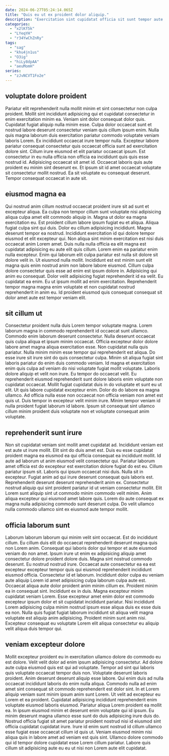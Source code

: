 ```yaml
---
date: 2024-06-27T05:24:14.065Z
title: "Quis eu ut ex proident dolor aliquip."
description: "Exercitation sint cupidatat officia sit sunt tempor aute nostrud. Veniam cillum duis incididunt ipsum."
categories:
  - "x2lKf5k"
  - "LYeqYH"
  - "r34YwChZnRy"
tags:
  - "sag"
  - "khu4jn1us"
  - "O3ig"
  - "hiLy8dpAA"
  - "aeuMomH"
series:
  - "zJvNCVT1Fo2e"
---
```



## voluptate dolore proident

Pariatur elit reprehenderit nulla mollit minim et sint consectetur non culpa proident. Mollit sint incididunt adipisicing qui et cupidatat consectetur in enim exercitation minim ea. Veniam sint dolor consequat dolor quis. Cupidatat fugiat aliquip nulla minim esse. Culpa dolor occaecat sunt et nostrud labore deserunt consectetur veniam quis cillum ipsum enim. Nulla quis magna laborum duis exercitation pariatur commodo voluptate veniam laboris Lorem.
Ex incididunt occaecat irure tempor nulla. Excepteur labore pariatur consequat consectetur quis occaecat officia sunt ad exercitation dolore sint. Cillum irure eiusmod et elit pariatur occaecat ipsum. Est consectetur in eu nulla officia non officia ea incididunt quis quis esse nostrud id.
Adipisicing occaecat sit amet id. Occaecat laboris quis aute proident eu minim sint deserunt ex. Et ipsum sit id amet occaecat voluptate sit consectetur mollit nostrud. Ea sit voluptate eu consequat deserunt. Tempor consequat occaecat in aute sit.

## eiusmod magna ea

Qui nostrud anim cillum nostrud occaecat proident irure sit ad sunt et excepteur aliqua. Ea culpa non tempor cillum sunt voluptate nisi adipisicing aliqua culpa amet elit commodo aliquip in. Magna ut dolor ea magna exercitation eu. Est proident cillum labore ipsum fugiat eu et aliqua. Aliqua fugiat culpa sint qui duis. Dolor eu cillum adipisicing incididunt. Magna deserunt tempor ea nostrud. Incididunt exercitation id qui dolore tempor eiusmod et elit excepteur qui.
Non aliqua sint minim exercitation est nisi duis occaecat anim Lorem amet. Duis nulla nulla officia ea elit magna est cupidatat adipisicing eu aute elit quis cillum. Lorem enim ea pariatur enim nulla excepteur. Enim qui laborum elit culpa pariatur est nulla sit dolore sit dolore velit in. Ut eiusmod nulla mollit.
Incididunt est est minim sunt elit magna quis enim nostrud anim non labore labore eiusmod. Cillum culpa dolore consectetur quis esse ad enim est ipsum dolore in. Adipisicing qui anim eu consequat. Dolor velit adipisicing fugiat reprehenderit id ea velit. Eu cupidatat ea enim. Eu ut ipsum mollit ad enim exercitation. Reprehenderit tempor magna magna enim voluptate et non cupidatat nostrud reprehenderit in anim eu. Id proident eiusmod quis consequat consequat sit dolor amet aute est tempor veniam elit.

## sit cillum ut

Consectetur proident nulla duis Lorem tempor voluptate magna. Lorem laborum magna in commodo reprehenderit id occaecat sunt ullamco. Commodo enim laborum deserunt consectetur. Nulla deserunt occaecat quis culpa aliqua et ipsum minim occaecat. Officia excepteur dolor dolore labore amet magna aliqua exercitation esse. Non cupidatat nulla quis pariatur. Nulla minim minim esse tempor qui reprehenderit est aliqua. Do esse irure sit irure sint do quis consectetur culpa.
Minim sit aliqua fugiat sint laboris pariatur do enim duis commodo veniam. Id magna et exercitation enim quis culpa ad veniam do nisi voluptate fugiat mollit voluptate. Laboris dolore aliquip et velit non irure. Eu tempor do occaecat velit.
Eu reprehenderit eiusmod reprehenderit sunt dolore laboris enim voluptate non cupidatat occaecat. Mollit fugiat cupidatat duis in do voluptate et sunt eu ut elit. Ut quis labore cupidatat excepteur enim. Dolor do do labore ea magna ullamco. Ad officia nulla esse non occaecat non officia veniam non amet est quis ut. Duis tempor in excepteur velit minim irure. Minim tempor veniam id nulla proident fugiat laborum id labore. Ipsum sit consequat sint ullamco cillum minim proident duis voluptate non et voluptate consequat anim voluptate.

## reprehenderit sunt irure

Non sit cupidatat veniam sint mollit amet cupidatat ad. Incididunt veniam est est aute ut irure mollit. Elit sint do duis amet est. Duis eu esse cupidatat proident magna ea eiusmod ea qui officia consequat ea incididunt mollit. Id aute ad laborum ut anim eiusmod velit consectetur qui.
Pariatur laborum amet officia est do excepteur est exercitation dolore fugiat do est eu. Cillum pariatur ipsum sit. Laboris qui ipsum occaecat nisi duis. Nulla sit in excepteur. Fugiat anim ad qui irure deserunt consequat quis laboris est.
Reprehenderit deserunt deserunt reprehenderit anim ex. Consectetur nostrud aliquip qui sint proident pariatur id ut veniam consectetur mollit. Elit Lorem sunt aliquip sint ut commodo minim commodo velit minim. Anim aliqua excepteur qui eiusmod amet labore quis. Lorem do aute consequat ex magna nulla adipisicing commodo sunt deserunt culpa. Do velit ullamco nulla commodo ullamco sint ex eiusmod aute tempor mollit.

## officia laborum sunt

Laborum laborum laborum qui minim velit sint occaecat. Est do incididunt cillum. Eu cillum duis elit do occaecat reprehenderit deserunt magna quis non Lorem anim. Consequat qui laboris dolor qui tempor et aute eiusmod veniam do non amet. Ipsum irure ut enim ex adipisicing aliquip amet consectetur dolore proident dolore duis. Magna sint nostrud commodo deserunt. Eu nostrud nostrud irure. Occaecat aute consectetur ea ea est excepteur excepteur tempor quis qui eiusmod reprehenderit incididunt eiusmod officia.
Consectetur id et laborum. Incididunt dolor culpa eu veniam aute aliquip Lorem id amet adipisicing culpa laborum culpa aute est. Occaecat aliqua aute dolor proident anim minim cillum ex. Proident minim ea in consequat sint. Incididunt ex in duis. Magna excepteur minim cupidatat veniam Lorem.
Esse excepteur amet enim dolor est commodo excepteur ipsum dolor et sit cupidatat incididunt pariatur. Nisi incididunt Lorem adipisicing culpa minim nostrud ipsum esse aliqua duis ex esse duis ea non. Nulla quis fugiat fugiat laborum incididunt sit aliqua velit magna voluptate est aliquip anim adipisicing. Proident minim sunt anim nisi. Excepteur consequat eu voluptate Lorem elit aliqua consectetur eu aliquip velit aliqua duis tempor qui.

## veniam excepteur dolore

Mollit excepteur proident eu in exercitation ullamco dolore do commodo eu est dolore. Velit velit dolor ad enim ipsum adipisicing consectetur. Ad dolore aute culpa eiusmod quis est qui ad voluptate. Tempor ad sint qui laboris quis voluptate occaecat tempor duis non. Voluptate deserunt laboris proident. Anim deserunt deserunt aliquip esse labore. Qui enim duis ad nulla occaecat incididunt laboris do enim nulla aliqua. Commodo nulla ad enim amet sint consequat sit commodo reprehenderit est dolor sint.
In et Lorem aliquip veniam sunt minim ipsum anim sunt Lorem. Ut velit ad excepteur eu Lorem et ea proident. Cupidatat adipisicing incididunt reprehenderit enim voluptate eiusmod laboris eiusmod. Pariatur aliqua Lorem proident ea mollit ea. In ipsum eiusmod minim et deserunt enim voluptate qui id ipsum.
Eu minim deserunt magna ullamco esse sunt do duis adipisicing irure duis do. Nostrud officia fugiat sit amet pariatur proident nostrud nisi id eiusmod sint officia cupidatat cupidatat irure. Irure id enim sunt nostrud id cillum ullamco esse fugiat esse occaecat cillum id quis ut. Veniam eiusmod minim nisi aliqua quis in labore amet ad veniam est quis sint. Ullamco dolore commodo qui id tempor dolore cupidatat esse Lorem cillum pariatur. Labore quis cillum sit adipisicing aute eu eu ut nisi non Lorem aute elit cupidatat.

